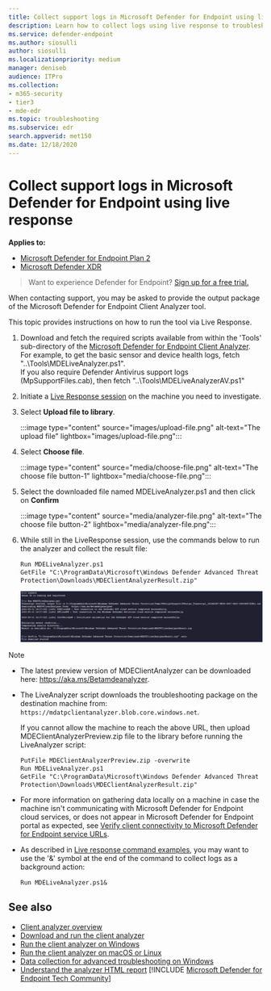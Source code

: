 ```yaml
---
title: Collect support logs in Microsoft Defender for Endpoint using live response
description: Learn how to collect logs using live response to troubleshoot Microsoft Defender for Endpoint issues
ms.service: defender-endpoint
ms.author: siosulli
author: siosulli
ms.localizationpriority: medium
manager: deniseb
audience: ITPro
ms.collection:
- m365-security
- tier3
- mde-edr
ms.topic: troubleshooting
ms.subservice: edr
search.appverid: met150
ms.date: 12/18/2020
---
```


# Collect support logs in Microsoft Defender for Endpoint using live response

**Applies to:**
- [Microsoft Defender for Endpoint Plan 2](https://go.microsoft.com/fwlink/?linkid=2154037)
- [Microsoft Defender XDR](https://go.microsoft.com/fwlink/?linkid=2118804)

> Want to experience Defender for Endpoint? [Sign up for a free trial.](https://signup.microsoft.com/create-account/signup?products=7f379fee-c4f9-4278-b0a1-e4c8c2fcdf7e&ru=https://aka.ms/MDEp2OpenTrial?ocid=docs-wdatp-pullalerts-abovefoldlink)

When contacting support, you may be asked to provide the output package of the Microsoft Defender for Endpoint Client Analyzer tool.

This topic provides instructions on how to run the tool via Live Response.

1. Download and fetch the required scripts available from within the 'Tools' sub-directory of the [Microsoft Defender for Endpoint Client Analyzer](https://aka.ms/BetaMDEAnalyzer). <br>
For example, to get the basic sensor and device health logs, fetch "..\Tools\MDELiveAnalyzer.ps1".<br>
If you also require Defender Antivirus support logs (MpSupportFiles.cab), then fetch "..\Tools\MDELiveAnalyzerAV.ps1"

2. Initiate a [Live Response session](live-response.md#initiate-a-live-response-session-on-a-device) on the machine you need to investigate.

3. Select **Upload file to library**.

   :::image type="content" source="images/upload-file.png" alt-text="The upload file" lightbox="images/upload-file.png":::

4. Select **Choose file**.

   :::image type="content" source="media/choose-file.png" alt-text="The choose file button-1" lightbox="media/choose-file.png":::

5. Select the downloaded file named MDELiveAnalyzer.ps1 and then click on **Confirm**

   :::image type="content" source="media/analyzer-file.png" alt-text="The choose file button-2" lightbox="media/analyzer-file.png":::

6. While still in the LiveResponse session, use the commands below to run the analyzer and collect the result file:

    ```console
    Run MDELiveAnalyzer.ps1
    GetFile "C:\ProgramData\Microsoft\Windows Defender Advanced Threat Protection\Downloads\MDEClientAnalyzerResult.zip"
    ```

    [![Image of commands.](media/analyzer-commands.png)](media/analyzer-commands.png#lightbox)

> [!NOTE]
>
> - The latest preview version of MDEClientAnalyzer can be downloaded here: <https://aka.ms/Betamdeanalyzer>.
> - The LiveAnalyzer script downloads the troubleshooting package on the destination machine from: `https://mdatpclientanalyzer.blob.core.windows.net`.
>
>   If you cannot allow the machine to reach the above URL, then upload MDEClientAnalyzerPreview.zip file to the library before running the LiveAnalyzer script:
>
>   ```console
>   PutFile MDEClientAnalyzerPreview.zip -overwrite
>   Run MDELiveAnalyzer.ps1
>   GetFile "C:\ProgramData\Microsoft\Windows Defender Advanced Threat Protection\Downloads\MDEClientAnalyzerResult.zip"
>   ```
>
> - For more information on gathering data locally on a machine in case the machine isn't communicating with Microsoft Defender for Endpoint cloud services, or does not appear in Microsoft Defender for Endpoint portal as expected, see [Verify client connectivity to Microsoft Defender for Endpoint service URLs](verify-connectivity.md).
>
> - As described in [Live response command examples](live-response-command-examples.md), you may want to use the '&' symbol at the end of the command to collect logs as a background action:
>
>   ```console
>   Run MDELiveAnalyzer.ps1&
>   ```

## See also

- [Client analyzer overview](overview-client-analyzer.md)
- [Download and run the client analyzer](download-client-analyzer.md)
- [Run the client analyzer on Windows](run-analyzer-windows.md)
- [Run the client analyzer on macOS or Linux](run-analyzer-macos-linux.md)
- [Data collection for advanced troubleshooting on Windows](data-collection-analyzer.md)
- [Understand the analyzer HTML report](analyzer-report.md)
[!INCLUDE [Microsoft Defender for Endpoint Tech Community](../../includes/defender-mde-techcommunity.md)]
